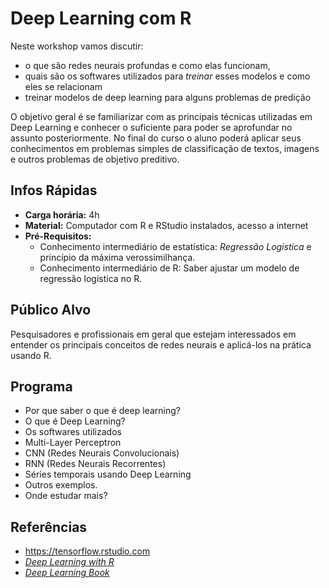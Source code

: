 Deep Learning com R
===================

Neste workshop vamos discutir:

* o que são redes neurais profundas e como elas funcionam,
* quais são os softwares utilizados para _treinar_ esses modelos e como eles se relacionam
* treinar modelos de deep learning para alguns problemas de predição

O objetivo geral é se familiarizar com as principais técnicas utilizadas em Deep Learning e conhecer o suficiente para poder se aprofundar no assunto posteriormente. No final do curso o aluno poderá aplicar seus conhecimentos em problemas simples de classificação de textos, imagens e outros problemas de objetivo preditivo.

## Infos Rápidas

- **Carga horária:** 4h
- **Material:** Computador com R e RStudio instalados, acesso a internet
- **Pré-Requisitos:**  
  * Conhecimento intermediário de estatística: *Regressão Logística* e princípio da máxima verossimilhança.
  * Conhecimento intermediário de R: Saber ajustar um modelo de regressão logística no R.

## Público Alvo

Pesquisadores e profissionais em geral que estejam interessados em entender os principais conceitos de redes neurais e aplicá-los na prática usando R. 

## Programa

- Por que saber o que é deep learning?
- O que é Deep Learning?
- Os softwares utilizados
- Multi-Layer Perceptron
- CNN (Redes Neurais Convolucionais)
- RNN (Redes Neurais Recorrentes)
- Séries temporais usando Deep Learning
- Outros exemplos. 
- Onde estudar mais?

## Referências

* https://tensorflow.rstudio.com
* [*Deep Learning with R*](https://www.amazon.com/Deep-Learning-R-Francois-Chollet/dp/161729554X)
* [*Deep Learning Book*](https://www.amazon.com/Deep-Learning-Adaptive-Computation-Machine/dp/0262035618)
